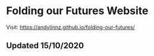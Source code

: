 # Folding our Futures Website

Visit: https://andylinnz.github.io/folding-our-futures/

## Updated 15/10/2020

